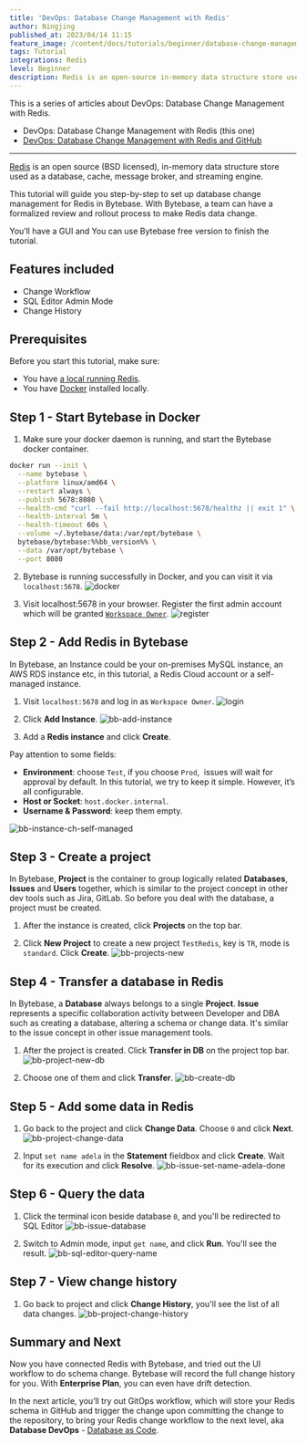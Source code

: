 ```yaml
---
title: 'DevOps: Database Change Management with Redis'
author: Ningjing
published_at: 2023/04/14 11:15
feature_image: /content/docs/tutorials/beginner/database-change-management-with-redis/feature-image.webp
tags: Tutorial
integrations: Redis
level: Beginner
description: Redis is an open-source in-memory data structure store used as a database, cache, message broker, and streaming engine.This tutorial will guide you step-by-step to set up database change management for Redis in Bytebase.
---
```


This is a series of articles about DevOps: Database Change Management with Redis.

- DevOps: Database Change Management with Redis (this one)
- [DevOps: Database Change Management with Redis and GitHub](/docs/tutorials/intermediate/database-change-management-with-redis-and-github)

---

[Redis](https://redis.io/) is an open source (BSD licensed), in-memory data structure store used as a database, cache, message broker, and streaming engine.

This tutorial will guide you step-by-step to set up database change management for Redis in Bytebase. With Bytebase, a team can have a formalized review and rollout process to make Redis data change.

You’ll have a GUI and You can use Bytebase free version to finish the tutorial.

## Features included

- Change Workflow
- SQL Editor Admin Mode
- Change History

## Prerequisites

Before you start this tutorial, make sure:

- You have [a local running Redis](https://redis.io/docs/getting-started/installation/).
- You have [Docker](https://www.docker.com/) installed locally.

## Step 1 - Start Bytebase in Docker

1. Make sure your docker daemon is running, and start the Bytebase docker container.

```bash
docker run --init \
  --name bytebase \
  --platform linux/amd64 \
  --restart always \
  --publish 5678:8080 \
  --health-cmd "curl --fail http://localhost:5678/healthz || exit 1" \
  --health-interval 5m \
  --health-timeout 60s \
  --volume ~/.bytebase/data:/var/opt/bytebase \
  bytebase/bytebase:%%bb_version%% \
  --data /var/opt/bytebase \
  --port 8080
```

2. Bytebase is running successfully in Docker, and you can visit it via `localhost:5678`.
   ![docker](/content/docs/tutorials/beginner/database-change-management-with-redis/docker.webp)

3. Visit localhost:5678 in your browser. Register the first admin account which will be granted [`Workspace Owner`](/docs/concepts/roles-and-permissions).
   ![register](/content/docs/tutorials/beginner/database-change-management-with-redis/register.webp)

## Step 2 - Add Redis in Bytebase

In Bytebase, ​​an Instance could be your on-premises MySQL instance, an AWS RDS instance etc, in this tutorial, a Redis Cloud account or a self-managed instance.

1. Visit `localhost:5678` and log in as `Workspace Owner`.
   ![login](/content/docs/tutorials/beginner/database-change-management-with-redis/login.webp)

2. Click **Add Instance**.
   ![bb-add-instance](/content/docs/tutorials/beginner/database-change-management-with-redis/bb-add-instance.webp)

3. Add a **Redis instance** and click **Create**.

Pay attention to some fields:

- **Environment**: choose `Test`, if you choose `Prod`,  issues will wait for approval by default. In this tutorial, we try to keep it simple. However, it’s all configurable.
- **Host or Socket**: `host.docker.internal`.
- **Username & Password**: keep them empty.

![bb-instance-ch-self-managed](/content/docs/tutorials/beginner/database-change-management-with-redis/bb-create-instance-redis.webp)

## Step 3 - Create a project

In Bytebase, **Project** is the container to group logically related **Databases**, **Issues** and **Users** together, which is similar to the project concept in other dev tools such as Jira, GitLab. So before you deal with the database, a project must be created.

1. After the instance is created, click **Projects** on the top bar.

2. Click **New Project** to create a new project `TestRedis`, key is `TR`, mode is `standard`. Click **Create**.
   ![bb-projects-new](/content/docs/tutorials/beginner/database-change-management-with-redis/bb-projects-new.webp)

## Step 4 - Transfer a database in Redis

In Bytebase, a **Database** always belongs to a single **Project**. **Issue** represents a specific collaboration activity between Developer and DBA such as creating a database, altering a schema or change data. It's similar to the issue concept in other issue management tools.

1. After the project is created. Click **Transfer in DB** on the project top bar.
   ![bb-project-new-db](/content/docs/tutorials/beginner/database-change-management-with-redis/bb-project-transfer-in-db.webp)

1. Choose one of them and click **Transfer**.
   ![bb-create-db](/content/docs/tutorials/beginner/database-change-management-with-redis/bb-project-transfer-in-redis-0.webp)

## Step 5 - Add some data in Redis

1. Go back to the project and click **Change Data**. Choose `0` and click **Next**.
   ![bb-project-change-data](/content/docs/tutorials/beginner/database-change-management-with-redis/bb-project-change-data.webp)

2. Input `set name adela` in the **Statement** fieldbox and click **Create**. Wait for its execution and click **Resolve**.
   ![bb-issue-set-name-adela-done](/content/docs/tutorials/beginner/database-change-management-with-redis/bb-issue-set-name-adela-done.webp)

## Step 6 - Query the data

1. Click the terminal icon beside database `0`, and you'll be redirected to SQL Editor
   ![bb-issue-database](/content/docs/tutorials/beginner/database-change-management-with-redis/bb-issue-database.webp)

2. Switch to Admin mode, input `get name`, and click **Run**. You'll see the result.
   ![bb-sql-editor-query-name](/content/docs/tutorials/beginner/database-change-management-with-redis/bb-sql-editor-query-name.webp)

## Step 7 - View change history

1. Go back to project and click **Change History**, you'll see the list of all data changes.
   ![bb-project-change-history](/content/docs/tutorials/beginner/database-change-management-with-redis/bb-project-change-history.webp)

## Summary and Next

Now you have connected Redis with Bytebase, and tried out the UI workflow to do schema change. Bytebase will record the full change history for you. With **Enterprise Plan**, you can even have drift detection.

In the next article, you’ll try out GitOps workflow, which will store your Redis schema in GitHub and trigger the change upon committing the change to the repository, to bring your Redis change workflow to the next level, aka **Database DevOps** - [Database as Code](/blog/database-as-code).
